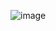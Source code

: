 ![image](https://github.com/SardorSohinazarov/Signing.Front/assets/107931170/03688d32-e8dc-492b-b1e4-b31aa6853e61)
